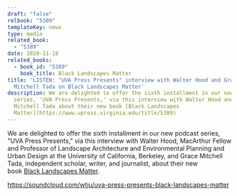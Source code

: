```yaml
---
draft: "false"
relbook: "5389"
templateKey: news
type: media
related_book:
  - "5389"
date: 2020-11-18
related_books:
  - book_id: "5389"
    book_title: Black Landscapes Matter
title: 'LISTEN: "UVA Press Presents" interview with Walter Hood and Grace
  Mitchell Tada on Black Landscapes Matter'
description: We are delighted to offer the sixth installment in our new podcast
  series, 'UVA Press Presents,' via this interview with Walter Hood and Grace
  Mitchell Tada about their new book [Black Landscapes
  Matter](https://www.upress.virginia.edu/title/5389)
---
```

We are delighted to offer the sixth installment in our new podcast series, "UVA Press Presents," via this interview with Walter Hood, MacArthur Fellow and Professor of Landscape Architecture and Environmental Planning and Urban Design at the University of California, Berkeley, and Grace Mitchell Tada, independent scholar, writer, and journalist, about their new book [Black Landscapes Matter](https://www.upress.virginia.edu/title/5389).



https://soundcloud.com/wtju/uva-press-presents-black-landscapes-matter